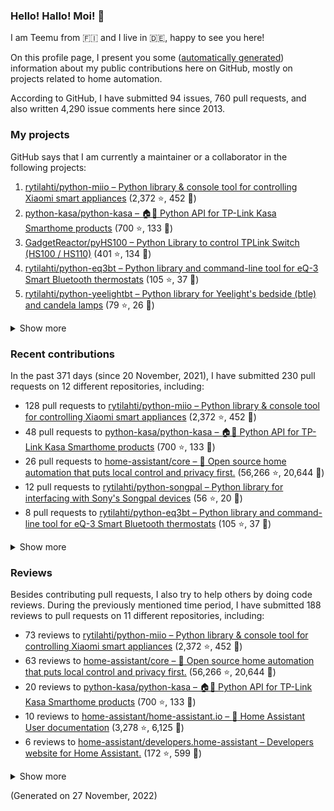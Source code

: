 
<!-- {'rateLimit': {'cost': 1, 'remaining': 4998, 'resetAt': '2022-11-27T04:37:29Z'}, 'user': {'twitterUsername': None, 'createdAt': '2013-02-26T14:57:51Z', 'commitComments': {'totalCount': 32}, 'issueComments': {'totalCount': 4290}, 'issues': {'totalCount': 94}, 'pullRequests': {'totalCount': 760}, 'contributionsCollection': {'totalCommitContributions': 259, 'totalIssueContributions': 12, 'totalPullRequestContributions': 230, 'totalPullRequestReviewContributions': 188, 'totalRepositoriesWithContributedCommits': 12, 'totalRepositoriesWithContributedPullRequestReviews': 10, 'totalRepositoriesWithContributedPullRequests': 11, 'startedAt': '2021-11-20T23:00:00Z', 'endedAt': '2022-11-27T22:59:59Z', 'totalRepositoriesWithContributedIssues': 5, 'repositoryContributions': {'totalCount': 5}, 'pullRequestContributions': {'totalCount': 230}, 'pullRequestContributionsByRepository': [{'contributions': {'totalCount': 128}, 'repository': {'nameWithOwner': 'rytilahti/python-miio', 'url': 'https://github.com/rytilahti/python-miio', 'stargazerCount': 2372, 'description': 'Python library & console tool for controlling Xiaomi smart appliances', 'forkCount': 452}}, {'contributions': {'totalCount': 48}, 'repository': {'nameWithOwner': 'python-kasa/python-kasa', 'url': 'https://github.com/python-kasa/python-kasa', 'stargazerCount': 700, 'description': '🏠🤖 Python API for TP-Link Kasa Smarthome products', 'forkCount': 133}}, {'contributions': {'totalCount': 26}, 'repository': {'nameWithOwner': 'home-assistant/core', 'url': 'https://github.com/home-assistant/core', 'stargazerCount': 56266, 'description': ':house_with_garden: Open source home automation that puts local control and privacy first.', 'forkCount': 20644}}, {'contributions': {'totalCount': 12}, 'repository': {'nameWithOwner': 'rytilahti/python-songpal', 'url': 'https://github.com/rytilahti/python-songpal', 'stargazerCount': 56, 'description': "Python library for interfacing with Sony's Songpal devices", 'forkCount': 20}}, {'contributions': {'totalCount': 8}, 'repository': {'nameWithOwner': 'rytilahti/python-eq3bt', 'url': 'https://github.com/rytilahti/python-eq3bt', 'stargazerCount': 105, 'description': 'Python library and command-line tool for eQ-3 Smart Bluetooth thermostats', 'forkCount': 37}}, {'contributions': {'totalCount': 3}, 'repository': {'nameWithOwner': 'rytilahti/homeassistant-upnp-availability', 'url': 'https://github.com/rytilahti/homeassistant-upnp-availability', 'stargazerCount': 13, 'description': 'UPnP Availability sensor for Home Assistant', 'forkCount': 5}}, {'contributions': {'totalCount': 1}, 'repository': {'nameWithOwner': 'hacs/default', 'url': 'https://github.com/hacs/default', 'stargazerCount': 244, 'description': 'The home of the default HACS repositories.', 'forkCount': 616}}, {'contributions': {'totalCount': 1}, 'repository': {'nameWithOwner': 'Squachen/micloud', 'url': 'https://github.com/Squachen/micloud', 'stargazerCount': 94, 'description': 'Library for connecting to xiaomi cloud. ', 'forkCount': 11}}, {'contributions': {'totalCount': 1}, 'repository': {'nameWithOwner': 'home-assistant/home-assistant.io', 'url': 'https://github.com/home-assistant/home-assistant.io', 'stargazerCount': 3278, 'description': ':blue_book: Home Assistant User documentation', 'forkCount': 6125}}, {'contributions': {'totalCount': 1}, 'repository': {'nameWithOwner': 'home-assistant/frontend', 'url': 'https://github.com/home-assistant/frontend', 'stargazerCount': 2642, 'description': ':lollipop: Frontend for Home Assistant', 'forkCount': 1845}}, {'contributions': {'totalCount': 1}, 'repository': {'nameWithOwner': 'SoCo/SoCo', 'url': 'https://github.com/SoCo/SoCo', 'stargazerCount': 1351, 'description': 'SoCo (Sonos Controller) is a Python project that allows you to programmatically control Sonos speakers.', 'forkCount': 224}}], 'issueContributions': {'totalCount': 12}, 'pullRequestReviewContributionsByRepository': [{'contributions': {'totalCount': 73}, 'repository': {'description': 'Python library & console tool for controlling Xiaomi smart appliances', 'nameWithOwner': 'rytilahti/python-miio', 'url': 'https://github.com/rytilahti/python-miio', 'stargazerCount': 2372, 'forkCount': 452}}, {'contributions': {'totalCount': 63}, 'repository': {'description': ':house_with_garden: Open source home automation that puts local control and privacy first.', 'nameWithOwner': 'home-assistant/core', 'url': 'https://github.com/home-assistant/core', 'stargazerCount': 56266, 'forkCount': 20644}}, {'contributions': {'totalCount': 20}, 'repository': {'description': '🏠🤖 Python API for TP-Link Kasa Smarthome products', 'nameWithOwner': 'python-kasa/python-kasa', 'url': 'https://github.com/python-kasa/python-kasa', 'stargazerCount': 700, 'forkCount': 133}}, {'contributions': {'totalCount': 10}, 'repository': {'description': ':blue_book: Home Assistant User documentation', 'nameWithOwner': 'home-assistant/home-assistant.io', 'url': 'https://github.com/home-assistant/home-assistant.io', 'stargazerCount': 3278, 'forkCount': 6125}}, {'contributions': {'totalCount': 6}, 'repository': {'description': 'Developers website for Home Assistant.', 'nameWithOwner': 'home-assistant/developers.home-assistant', 'url': 'https://github.com/home-assistant/developers.home-assistant', 'stargazerCount': 172, 'forkCount': 599}}, {'contributions': {'totalCount': 6}, 'repository': {'description': "Python library for interfacing with Sony's Songpal devices", 'nameWithOwner': 'rytilahti/python-songpal', 'url': 'https://github.com/rytilahti/python-songpal', 'stargazerCount': 56, 'forkCount': 20}}, {'contributions': {'totalCount': 4}, 'repository': {'description': 'Python library and command-line tool for eQ-3 Smart Bluetooth thermostats', 'nameWithOwner': 'rytilahti/python-eq3bt', 'url': 'https://github.com/rytilahti/python-eq3bt', 'stargazerCount': 105, 'forkCount': 37}}, {'contributions': {'totalCount': 2}, 'repository': {'description': 'UPnP Availability sensor for Home Assistant', 'nameWithOwner': 'rytilahti/homeassistant-upnp-availability', 'url': 'https://github.com/rytilahti/homeassistant-upnp-availability', 'stargazerCount': 13, 'forkCount': 5}}, {'contributions': {'totalCount': 2}, 'repository': {'description': ':house_with_garden: Open-source home automation platform running on Python 3', 'nameWithOwner': 'rytilahti/home-assistant', 'url': 'https://github.com/rytilahti/home-assistant', 'stargazerCount': 1, 'forkCount': 2}}, {'contributions': {'totalCount': 2}, 'repository': {'description': 'SoCo (Sonos Controller) is a Python project that allows you to programmatically control Sonos speakers.', 'nameWithOwner': 'SoCo/SoCo', 'url': 'https://github.com/SoCo/SoCo', 'stargazerCount': 1351, 'forkCount': 224}}]}, 'followers': {'totalCount': 251}, 'repositories': {'nodes': [{'description': 'Python library & console tool for controlling Xiaomi smart appliances', 'stargazerCount': 2372, 'name': 'python-miio', 'nameWithOwner': 'rytilahti/python-miio', 'forkCount': 452, 'url': 'https://github.com/rytilahti/python-miio'}, {'description': '🏠🤖 Python API for TP-Link Kasa Smarthome products', 'stargazerCount': 700, 'name': 'python-kasa', 'nameWithOwner': 'python-kasa/python-kasa', 'forkCount': 133, 'url': 'https://github.com/python-kasa/python-kasa'}, {'description': 'Python Library to control TPLink Switch (HS100 / HS110)', 'stargazerCount': 401, 'name': 'pyHS100', 'nameWithOwner': 'GadgetReactor/pyHS100', 'forkCount': 134, 'url': 'https://github.com/GadgetReactor/pyHS100'}, {'description': 'Python library and command-line tool for eQ-3 Smart Bluetooth thermostats', 'stargazerCount': 105, 'name': 'python-eq3bt', 'nameWithOwner': 'rytilahti/python-eq3bt', 'forkCount': 37, 'url': 'https://github.com/rytilahti/python-eq3bt'}, {'description': "Python library for Yeelight's bedside (btle) and candela lamps", 'stargazerCount': 79, 'name': 'python-yeelightbt', 'nameWithOwner': 'rytilahti/python-yeelightbt', 'forkCount': 26, 'url': 'https://github.com/rytilahti/python-yeelightbt'}, {'description': "Python library for interfacing with Sony's Songpal devices", 'stargazerCount': 56, 'name': 'python-songpal', 'nameWithOwner': 'rytilahti/python-songpal', 'forkCount': 20, 'url': 'https://github.com/rytilahti/python-songpal'}, {'description': 'Control your Home Assistant media players from your desktop using MPRIS', 'stargazerCount': 16, 'name': 'homeassistant-mpris-bridge', 'nameWithOwner': 'rytilahti/homeassistant-mpris-bridge', 'forkCount': 0, 'url': 'https://github.com/rytilahti/homeassistant-mpris-bridge'}, {'description': 'Python library for accessing ubus over JSON-RPC', 'stargazerCount': 14, 'name': 'python-ubus', 'nameWithOwner': 'rytilahti/python-ubus', 'forkCount': 10, 'url': 'https://github.com/rytilahti/python-ubus'}, {'description': 'UPnP Availability sensor for Home Assistant', 'stargazerCount': 13, 'name': 'homeassistant-upnp-availability', 'nameWithOwner': 'rytilahti/homeassistant-upnp-availability', 'forkCount': 5, 'url': 'https://github.com/rytilahti/homeassistant-upnp-availability'}, {'description': 'Everything you ever wanted to know about caching resolvers but were afraid to ask', 'stargazerCount': 5, 'name': 'ripe-hackathon-dns-caching', 'nameWithOwner': 'DNS-OARC/ripe-hackathon-dns-caching', 'forkCount': 2, 'url': 'https://github.com/DNS-OARC/ripe-hackathon-dns-caching'}, {'description': 'Python interface for intel_nuc_led kernel driver', 'stargazerCount': 2, 'name': 'python-nucled', 'nameWithOwner': 'rytilahti/python-nucled', 'forkCount': 1, 'url': 'https://github.com/rytilahti/python-nucled'}, {'description': None, 'stargazerCount': 0, 'name': '.github', 'nameWithOwner': 'rytilahti/.github', 'forkCount': 0, 'url': 'https://github.com/rytilahti/.github'}, {'description': None, 'stargazerCount': 0, 'name': 'rytilahti', 'nameWithOwner': 'rytilahti/rytilahti', 'forkCount': 0, 'url': 'https://github.com/rytilahti/rytilahti'}]}, 'organizations': {'nodes': [{'url': 'https://github.com/home-assistant', 'viewerIsAMember': True, 'name': 'Home Assistant'}, {'url': 'https://github.com/python-kasa', 'viewerIsAMember': True, 'name': 'python-kasa'}]}}} -->
### Hello! Hallo! Moi! 👋

I am Teemu from 🇫🇮 and I live in 🇩🇪, happy to see you here!

On this profile page, I present you some ([automatically generated](https://github.com/rytilahti/rytilahti)) information about my public contributions here on GitHub, 
mostly on projects related to home automation.

According to GitHub, I have submitted 94 issues, 760 pull requests,
and also written 4,290 issue comments here since 2013.


### My projects

GitHub says that I am currently a maintainer or a collaborator in the following projects:

1. [rytilahti/python-miio – Python library & console tool for controlling Xiaomi smart appliances](https://github.com/rytilahti/python-miio) (2,372 ⭐️, 452 🍴)
2. [python-kasa/python-kasa – 🏠🤖 Python API for TP-Link Kasa Smarthome products](https://github.com/python-kasa/python-kasa) (700 ⭐️, 133 🍴)
3. [GadgetReactor/pyHS100 – Python Library to control TPLink Switch (HS100 / HS110)](https://github.com/GadgetReactor/pyHS100) (401 ⭐️, 134 🍴)
4. [rytilahti/python-eq3bt – Python library and command-line tool for eQ-3 Smart Bluetooth thermostats](https://github.com/rytilahti/python-eq3bt) (105 ⭐️, 37 🍴)
5. [rytilahti/python-yeelightbt – Python library for Yeelight's bedside (btle) and candela lamps](https://github.com/rytilahti/python-yeelightbt) (79 ⭐️, 26 🍴)

<details><summary>Show more</summary><p>

6. [rytilahti/python-songpal – Python library for interfacing with Sony's Songpal devices](https://github.com/rytilahti/python-songpal) (56 ⭐️, 20 🍴)
7. [rytilahti/homeassistant-mpris-bridge – Control your Home Assistant media players from your desktop using MPRIS](https://github.com/rytilahti/homeassistant-mpris-bridge) (16 ⭐️, 0 🍴)
8. [rytilahti/python-ubus – Python library for accessing ubus over JSON-RPC](https://github.com/rytilahti/python-ubus) (14 ⭐️, 10 🍴)
9. [rytilahti/homeassistant-upnp-availability – UPnP Availability sensor for Home Assistant](https://github.com/rytilahti/homeassistant-upnp-availability) (13 ⭐️, 5 🍴)
10. [DNS-OARC/ripe-hackathon-dns-caching – Everything you ever wanted to know about caching resolvers but were afraid to ask](https://github.com/DNS-OARC/ripe-hackathon-dns-caching) (5 ⭐️, 2 🍴)
11. [rytilahti/python-nucled – Python interface for intel_nuc_led kernel driver](https://github.com/rytilahti/python-nucled) (2 ⭐️, 1 🍴)
12. [rytilahti/.github – None](https://github.com/rytilahti/.github) (0 ⭐️, 0 🍴)
</p></details>

### Recent contributions

In the past 371 days (since 20 November, 2021), I have submitted 230 pull requests on 12 different repositories, including:
* 128 pull requests to [rytilahti/python-miio – Python library & console tool for controlling Xiaomi smart appliances](https://github.com/rytilahti/python-miio) (2,372 ⭐️, 452 🍴)
* 48 pull requests to [python-kasa/python-kasa – 🏠🤖 Python API for TP-Link Kasa Smarthome products](https://github.com/python-kasa/python-kasa) (700 ⭐️, 133 🍴)
* 26 pull requests to [home-assistant/core – :house_with_garden: Open source home automation that puts local control and privacy first.](https://github.com/home-assistant/core) (56,266 ⭐️, 20,644 🍴)
* 12 pull requests to [rytilahti/python-songpal – Python library for interfacing with Sony's Songpal devices](https://github.com/rytilahti/python-songpal) (56 ⭐️, 20 🍴)
* 8 pull requests to [rytilahti/python-eq3bt – Python library and command-line tool for eQ-3 Smart Bluetooth thermostats](https://github.com/rytilahti/python-eq3bt) (105 ⭐️, 37 🍴)

<details><summary>Show more</summary><p>

* 3 pull requests to [rytilahti/homeassistant-upnp-availability – UPnP Availability sensor for Home Assistant](https://github.com/rytilahti/homeassistant-upnp-availability) (13 ⭐️, 5 🍴)
* 1 pull requests to [hacs/default – The home of the default HACS repositories.](https://github.com/hacs/default) (244 ⭐️, 616 🍴)
* 1 pull requests to [Squachen/micloud – Library for connecting to xiaomi cloud. ](https://github.com/Squachen/micloud) (94 ⭐️, 11 🍴)
* 1 pull requests to [home-assistant/home-assistant.io – :blue_book: Home Assistant User documentation](https://github.com/home-assistant/home-assistant.io) (3,278 ⭐️, 6,125 🍴)
* 1 pull requests to [home-assistant/frontend – :lollipop: Frontend for Home Assistant](https://github.com/home-assistant/frontend) (2,642 ⭐️, 1,845 🍴)
* 1 pull requests to [SoCo/SoCo – SoCo (Sonos Controller) is a Python project that allows you to programmatically control Sonos speakers.](https://github.com/SoCo/SoCo) (1,351 ⭐️, 224 🍴)
</p></details>


### Reviews

Besides contributing pull requests, I also try to help others by doing code reviews.
During the previously mentioned time period, I have submitted 188 reviews to pull requests on 11 different repositories, including:
* 73 reviews to [rytilahti/python-miio – Python library & console tool for controlling Xiaomi smart appliances](https://github.com/rytilahti/python-miio) (2,372 ⭐️, 452 🍴)
* 63 reviews to [home-assistant/core – :house_with_garden: Open source home automation that puts local control and privacy first.](https://github.com/home-assistant/core) (56,266 ⭐️, 20,644 🍴)
* 20 reviews to [python-kasa/python-kasa – 🏠🤖 Python API for TP-Link Kasa Smarthome products](https://github.com/python-kasa/python-kasa) (700 ⭐️, 133 🍴)
* 10 reviews to [home-assistant/home-assistant.io – :blue_book: Home Assistant User documentation](https://github.com/home-assistant/home-assistant.io) (3,278 ⭐️, 6,125 🍴)
* 6 reviews to [home-assistant/developers.home-assistant – Developers website for Home Assistant.](https://github.com/home-assistant/developers.home-assistant) (172 ⭐️, 599 🍴)

<details><summary>Show more</summary><p>

* 6 reviews to [rytilahti/python-songpal – Python library for interfacing with Sony's Songpal devices](https://github.com/rytilahti/python-songpal) (56 ⭐️, 20 🍴)
* 4 reviews to [rytilahti/python-eq3bt – Python library and command-line tool for eQ-3 Smart Bluetooth thermostats](https://github.com/rytilahti/python-eq3bt) (105 ⭐️, 37 🍴)
* 2 reviews to [rytilahti/homeassistant-upnp-availability – UPnP Availability sensor for Home Assistant](https://github.com/rytilahti/homeassistant-upnp-availability) (13 ⭐️, 5 🍴)
* 2 reviews to [rytilahti/home-assistant – :house_with_garden: Open-source home automation platform running on Python 3](https://github.com/rytilahti/home-assistant) (1 ⭐️, 2 🍴)
* 2 reviews to [SoCo/SoCo – SoCo (Sonos Controller) is a Python project that allows you to programmatically control Sonos speakers.](https://github.com/SoCo/SoCo) (1,351 ⭐️, 224 🍴)
</p></details>

(Generated on 27 November, 2022)
